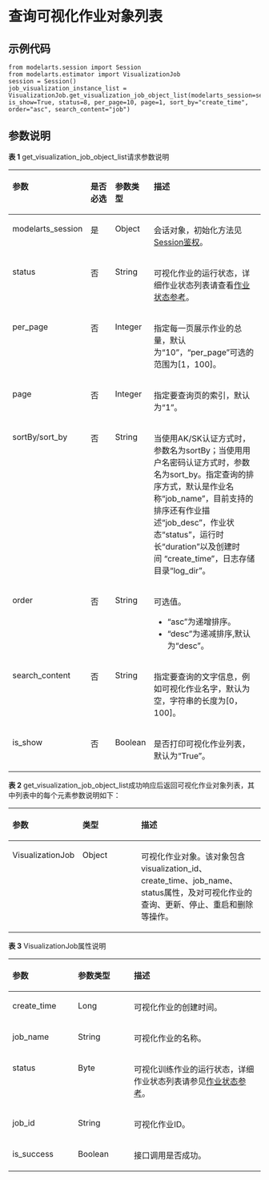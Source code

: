 # 查询可视化作业对象列表<a name="modelarts_04_0182"></a>

## 示例代码<a name="zh-cn_topic_0170904409_section35881040102516"></a>

```
from modelarts.session import Session
from modelarts.estimator import VisualizationJob
session = Session()
job_visualization_instance_list = VisualizationJob.get_visualization_job_object_list(modelarts_session=session, is_show=True, status=8, per_page=10, page=1, sort_by="create_time", order="asc", search_content="job")
```

## 参数说明<a name="zh-cn_topic_0170904409_section85751315416"></a>

**表 1**  get\_visualization\_job\_object\_list请求参数说明

<a name="zh-cn_topic_0170904408_table160254042515"></a>
<table><thead align="left"><tr id="zh-cn_topic_0170904408_row141641202511"><th class="cellrowborder" valign="top" width="21.83%" id="mcps1.2.5.1.1"><p id="zh-cn_topic_0170904408_p11941182519"><a name="zh-cn_topic_0170904408_p11941182519"></a><a name="zh-cn_topic_0170904408_p11941182519"></a>参数</p>
</th>
<th class="cellrowborder" valign="top" width="12.629999999999999%" id="mcps1.2.5.1.2"><p id="zh-cn_topic_0170904408_p020119381235"><a name="zh-cn_topic_0170904408_p020119381235"></a><a name="zh-cn_topic_0170904408_p020119381235"></a>是否必选</p>
</th>
<th class="cellrowborder" valign="top" width="15.02%" id="mcps1.2.5.1.3"><p id="zh-cn_topic_0170904408_p611141142510"><a name="zh-cn_topic_0170904408_p611141142510"></a><a name="zh-cn_topic_0170904408_p611141142510"></a>参数类型</p>
</th>
<th class="cellrowborder" valign="top" width="50.519999999999996%" id="mcps1.2.5.1.4"><p id="zh-cn_topic_0170904408_p917419250"><a name="zh-cn_topic_0170904408_p917419250"></a><a name="zh-cn_topic_0170904408_p917419250"></a>描述</p>
</th>
</tr>
</thead>
<tbody><tr id="zh-cn_topic_0170904408_row811541192518"><td class="cellrowborder" valign="top" width="21.83%" headers="mcps1.2.5.1.1 "><p id="zh-cn_topic_0170904408_p6891421842"><a name="zh-cn_topic_0170904408_p6891421842"></a><a name="zh-cn_topic_0170904408_p6891421842"></a>modelarts_session</p>
</td>
<td class="cellrowborder" valign="top" width="12.629999999999999%" headers="mcps1.2.5.1.2 "><p id="zh-cn_topic_0170904408_p68972047"><a name="zh-cn_topic_0170904408_p68972047"></a><a name="zh-cn_topic_0170904408_p68972047"></a>是</p>
</td>
<td class="cellrowborder" valign="top" width="15.02%" headers="mcps1.2.5.1.3 "><p id="zh-cn_topic_0170904408_p158912219419"><a name="zh-cn_topic_0170904408_p158912219419"></a><a name="zh-cn_topic_0170904408_p158912219419"></a>Object</p>
</td>
<td class="cellrowborder" valign="top" width="50.519999999999996%" headers="mcps1.2.5.1.4 "><p id="zh-cn_topic_0170904408_p1689152543"><a name="zh-cn_topic_0170904408_p1689152543"></a><a name="zh-cn_topic_0170904408_p1689152543"></a>会话对象，初始化方法见<a href="Session鉴权概述.md">Session鉴权</a>。</p>
</td>
</tr>
<tr id="zh-cn_topic_0170904408_row1870255121712"><td class="cellrowborder" valign="top" width="21.83%" headers="mcps1.2.5.1.1 "><p id="zh-cn_topic_0170904408_p32743936"><a name="zh-cn_topic_0170904408_p32743936"></a><a name="zh-cn_topic_0170904408_p32743936"></a>status</p>
</td>
<td class="cellrowborder" valign="top" width="12.629999999999999%" headers="mcps1.2.5.1.2 "><p id="zh-cn_topic_0170904408_p35013141"><a name="zh-cn_topic_0170904408_p35013141"></a><a name="zh-cn_topic_0170904408_p35013141"></a>否</p>
</td>
<td class="cellrowborder" valign="top" width="15.02%" headers="mcps1.2.5.1.3 "><p id="zh-cn_topic_0170904408_p17492187"><a name="zh-cn_topic_0170904408_p17492187"></a><a name="zh-cn_topic_0170904408_p17492187"></a>String</p>
</td>
<td class="cellrowborder" valign="top" width="50.519999999999996%" headers="mcps1.2.5.1.4 "><p id="zh-cn_topic_0170904408_p7581049"><a name="zh-cn_topic_0170904408_p7581049"></a><a name="zh-cn_topic_0170904408_p7581049"></a>可视化作业的运行状态，详细作业状态列表请查看<a href="作业状态参考.md">作业状态参考</a>。</p>
</td>
</tr>
<tr id="zh-cn_topic_0170904408_row13473431189"><td class="cellrowborder" valign="top" width="21.83%" headers="mcps1.2.5.1.1 "><p id="zh-cn_topic_0170904408_p23658592"><a name="zh-cn_topic_0170904408_p23658592"></a><a name="zh-cn_topic_0170904408_p23658592"></a>per_page</p>
</td>
<td class="cellrowborder" valign="top" width="12.629999999999999%" headers="mcps1.2.5.1.2 "><p id="zh-cn_topic_0170904408_p37297762"><a name="zh-cn_topic_0170904408_p37297762"></a><a name="zh-cn_topic_0170904408_p37297762"></a>否</p>
</td>
<td class="cellrowborder" valign="top" width="15.02%" headers="mcps1.2.5.1.3 "><p id="zh-cn_topic_0170904408_p1219897"><a name="zh-cn_topic_0170904408_p1219897"></a><a name="zh-cn_topic_0170904408_p1219897"></a>Integer</p>
</td>
<td class="cellrowborder" valign="top" width="50.519999999999996%" headers="mcps1.2.5.1.4 "><p id="zh-cn_topic_0170904408_p31702861"><a name="zh-cn_topic_0170904408_p31702861"></a><a name="zh-cn_topic_0170904408_p31702861"></a>指定每一页展示作业的总量，默认为<span class="parmname" id="zh-cn_topic_0170904408_parmname97867401798"><a name="zh-cn_topic_0170904408_parmname97867401798"></a><a name="zh-cn_topic_0170904408_parmname97867401798"></a>“10”</span>，<span class="parmname" id="zh-cn_topic_0170904408_parmname1568975654215"><a name="zh-cn_topic_0170904408_parmname1568975654215"></a><a name="zh-cn_topic_0170904408_parmname1568975654215"></a>“per_page”</span>可选的范围为[1，100]。</p>
</td>
</tr>
<tr id="zh-cn_topic_0170904408_row95079591816"><td class="cellrowborder" valign="top" width="21.83%" headers="mcps1.2.5.1.1 "><p id="zh-cn_topic_0170904408_p25936818"><a name="zh-cn_topic_0170904408_p25936818"></a><a name="zh-cn_topic_0170904408_p25936818"></a>page</p>
</td>
<td class="cellrowborder" valign="top" width="12.629999999999999%" headers="mcps1.2.5.1.2 "><p id="zh-cn_topic_0170904408_p20507548"><a name="zh-cn_topic_0170904408_p20507548"></a><a name="zh-cn_topic_0170904408_p20507548"></a>否</p>
</td>
<td class="cellrowborder" valign="top" width="15.02%" headers="mcps1.2.5.1.3 "><p id="zh-cn_topic_0170904408_p50498719"><a name="zh-cn_topic_0170904408_p50498719"></a><a name="zh-cn_topic_0170904408_p50498719"></a>Integer</p>
</td>
<td class="cellrowborder" valign="top" width="50.519999999999996%" headers="mcps1.2.5.1.4 "><p id="zh-cn_topic_0170904408_p63864418"><a name="zh-cn_topic_0170904408_p63864418"></a><a name="zh-cn_topic_0170904408_p63864418"></a>指定要查询页的索引，默认为<span class="parmname" id="zh-cn_topic_0170904408_parmname78338361499"><a name="zh-cn_topic_0170904408_parmname78338361499"></a><a name="zh-cn_topic_0170904408_parmname78338361499"></a>“1”</span>。</p>
</td>
</tr>
<tr id="zh-cn_topic_0170904408_row67387717180"><td class="cellrowborder" valign="top" width="21.83%" headers="mcps1.2.5.1.1 "><p id="zh-cn_topic_0170904408_p50718073"><a name="zh-cn_topic_0170904408_p50718073"></a><a name="zh-cn_topic_0170904408_p50718073"></a>sortBy/sort_by</p>
</td>
<td class="cellrowborder" valign="top" width="12.629999999999999%" headers="mcps1.2.5.1.2 "><p id="zh-cn_topic_0170904408_p14523285"><a name="zh-cn_topic_0170904408_p14523285"></a><a name="zh-cn_topic_0170904408_p14523285"></a>否</p>
</td>
<td class="cellrowborder" valign="top" width="15.02%" headers="mcps1.2.5.1.3 "><p id="zh-cn_topic_0170904408_p35535404"><a name="zh-cn_topic_0170904408_p35535404"></a><a name="zh-cn_topic_0170904408_p35535404"></a>String</p>
</td>
<td class="cellrowborder" valign="top" width="50.519999999999996%" headers="mcps1.2.5.1.4 "><p id="zh-cn_topic_0170904408_p59795496"><a name="zh-cn_topic_0170904408_p59795496"></a><a name="zh-cn_topic_0170904408_p59795496"></a>当使用AK/SK认证方式时，参数名为sortBy；当使用用户名密码认证方式时，参数名为sort_by。指定查询的排序方式，默认是作业名称<span class="parmname" id="zh-cn_topic_0170904408_parmname17930758144210"><a name="zh-cn_topic_0170904408_parmname17930758144210"></a><a name="zh-cn_topic_0170904408_parmname17930758144210"></a>“job_name”</span>，目前支持的排序还有作业描述<span class="parmname" id="zh-cn_topic_0170904408_parmname1813610564317"><a name="zh-cn_topic_0170904408_parmname1813610564317"></a><a name="zh-cn_topic_0170904408_parmname1813610564317"></a>“job_desc”</span>，作业状态<span class="parmname" id="zh-cn_topic_0170904408_parmname1618233134317"><a name="zh-cn_topic_0170904408_parmname1618233134317"></a><a name="zh-cn_topic_0170904408_parmname1618233134317"></a>“status”</span>，运行时长<span class="parmname" id="zh-cn_topic_0170904408_parmname385512024318"><a name="zh-cn_topic_0170904408_parmname385512024318"></a><a name="zh-cn_topic_0170904408_parmname385512024318"></a>“duration”</span>以及创建时间&nbsp;<span class="parmname" id="zh-cn_topic_0170904408_parmname876712920431"><a name="zh-cn_topic_0170904408_parmname876712920431"></a><a name="zh-cn_topic_0170904408_parmname876712920431"></a>“create_time”</span>，日志存储目录<span class="parmname" id="zh-cn_topic_0170904408_parmname36246784319"><a name="zh-cn_topic_0170904408_parmname36246784319"></a><a name="zh-cn_topic_0170904408_parmname36246784319"></a>“log_dir”</span>。</p>
</td>
</tr>
<tr id="zh-cn_topic_0170904408_row168811491182"><td class="cellrowborder" valign="top" width="21.83%" headers="mcps1.2.5.1.1 "><p id="zh-cn_topic_0170904408_p37264510"><a name="zh-cn_topic_0170904408_p37264510"></a><a name="zh-cn_topic_0170904408_p37264510"></a>order</p>
</td>
<td class="cellrowborder" valign="top" width="12.629999999999999%" headers="mcps1.2.5.1.2 "><p id="zh-cn_topic_0170904408_p65635300"><a name="zh-cn_topic_0170904408_p65635300"></a><a name="zh-cn_topic_0170904408_p65635300"></a>否</p>
</td>
<td class="cellrowborder" valign="top" width="15.02%" headers="mcps1.2.5.1.3 "><p id="zh-cn_topic_0170904408_p14859083"><a name="zh-cn_topic_0170904408_p14859083"></a><a name="zh-cn_topic_0170904408_p14859083"></a>String</p>
</td>
<td class="cellrowborder" valign="top" width="50.519999999999996%" headers="mcps1.2.5.1.4 "><p id="zh-cn_topic_0170904408_p14101615101012"><a name="zh-cn_topic_0170904408_p14101615101012"></a><a name="zh-cn_topic_0170904408_p14101615101012"></a>可选值。</p>
<a name="zh-cn_topic_0170904408_ul96861712131016"></a><a name="zh-cn_topic_0170904408_ul96861712131016"></a><ul id="zh-cn_topic_0170904408_ul96861712131016"><li><span class="parmvalue" id="zh-cn_topic_0170904408_parmvalue16869048294"><a name="zh-cn_topic_0170904408_parmvalue16869048294"></a><a name="zh-cn_topic_0170904408_parmvalue16869048294"></a>“asc”</span>为递增排序。</li><li><span class="parmvalue" id="zh-cn_topic_0170904408_parmvalue32553556913"><a name="zh-cn_topic_0170904408_parmvalue32553556913"></a><a name="zh-cn_topic_0170904408_parmvalue32553556913"></a>“desc”</span>为递减排序,默认为<span class="parmname" id="zh-cn_topic_0170904408_parmname22081434108"><a name="zh-cn_topic_0170904408_parmname22081434108"></a><a name="zh-cn_topic_0170904408_parmname22081434108"></a>“desc”</span>。</li></ul>
</td>
</tr>
<tr id="zh-cn_topic_0170904408_row897014116184"><td class="cellrowborder" valign="top" width="21.83%" headers="mcps1.2.5.1.1 "><p id="zh-cn_topic_0170904408_p32727312"><a name="zh-cn_topic_0170904408_p32727312"></a><a name="zh-cn_topic_0170904408_p32727312"></a>search_content</p>
</td>
<td class="cellrowborder" valign="top" width="12.629999999999999%" headers="mcps1.2.5.1.2 "><p id="zh-cn_topic_0170904408_p33666604"><a name="zh-cn_topic_0170904408_p33666604"></a><a name="zh-cn_topic_0170904408_p33666604"></a>否</p>
</td>
<td class="cellrowborder" valign="top" width="15.02%" headers="mcps1.2.5.1.3 "><p id="zh-cn_topic_0170904408_p42640364"><a name="zh-cn_topic_0170904408_p42640364"></a><a name="zh-cn_topic_0170904408_p42640364"></a>String</p>
</td>
<td class="cellrowborder" valign="top" width="50.519999999999996%" headers="mcps1.2.5.1.4 "><p id="zh-cn_topic_0170904408_p31317432"><a name="zh-cn_topic_0170904408_p31317432"></a><a name="zh-cn_topic_0170904408_p31317432"></a>指定要查询的文字信息，例如可视化作业名字，默认为空，字符串的长度为[0，100]。</p>
</td>
</tr>
<tr id="row172597102031"><td class="cellrowborder" valign="top" width="21.83%" headers="mcps1.2.5.1.1 "><p id="p17887193765410"><a name="p17887193765410"></a><a name="p17887193765410"></a>is_show</p>
</td>
<td class="cellrowborder" valign="top" width="12.629999999999999%" headers="mcps1.2.5.1.2 "><p id="p198878374547"><a name="p198878374547"></a><a name="p198878374547"></a>否</p>
</td>
<td class="cellrowborder" valign="top" width="15.02%" headers="mcps1.2.5.1.3 "><p id="p128873378549"><a name="p128873378549"></a><a name="p128873378549"></a>Boolean</p>
</td>
<td class="cellrowborder" valign="top" width="50.519999999999996%" headers="mcps1.2.5.1.4 "><p id="p1388716377547"><a name="p1388716377547"></a><a name="p1388716377547"></a>是否打印可视化作业列表，默认为<span class="parmname" id="parmname8263131511414"><a name="parmname8263131511414"></a><a name="parmname8263131511414"></a>“True”</span>。</p>
</td>
</tr>
</tbody>
</table>

**表 2**  get\_visualization\_job\_object\_list成功响应后返回可视化作业对象列表，其中列表中的每个元素参数说明如下：

<a name="zh-cn_topic_0160436006_table973120224596"></a>
<table><thead align="left"><tr id="zh-cn_topic_0160436006_row2731522195910"><th class="cellrowborder" valign="top" width="24.91249124912491%" id="mcps1.2.4.1.1"><p id="zh-cn_topic_0160436006_p57306225598"><a name="zh-cn_topic_0160436006_p57306225598"></a><a name="zh-cn_topic_0160436006_p57306225598"></a>参数</p>
</th>
<th class="cellrowborder" valign="top" width="24.21242124212421%" id="mcps1.2.4.1.2"><p id="zh-cn_topic_0160436006_p117308225593"><a name="zh-cn_topic_0160436006_p117308225593"></a><a name="zh-cn_topic_0160436006_p117308225593"></a>类型</p>
</th>
<th class="cellrowborder" valign="top" width="50.87508750875088%" id="mcps1.2.4.1.3"><p id="zh-cn_topic_0160436006_p2730132255915"><a name="zh-cn_topic_0160436006_p2730132255915"></a><a name="zh-cn_topic_0160436006_p2730132255915"></a>描述</p>
</th>
</tr>
</thead>
<tbody><tr id="zh-cn_topic_0160436006_row1873172215912"><td class="cellrowborder" valign="top" width="24.91249124912491%" headers="mcps1.2.4.1.1 "><p id="zh-cn_topic_0170904407_p4731322145919"><a name="zh-cn_topic_0170904407_p4731322145919"></a><a name="zh-cn_topic_0170904407_p4731322145919"></a>VisualizationJob</p>
</td>
<td class="cellrowborder" valign="top" width="24.21242124212421%" headers="mcps1.2.4.1.2 "><p id="zh-cn_topic_0170904407_p117311922115916"><a name="zh-cn_topic_0170904407_p117311922115916"></a><a name="zh-cn_topic_0170904407_p117311922115916"></a>Object</p>
</td>
<td class="cellrowborder" valign="top" width="50.87508750875088%" headers="mcps1.2.4.1.3 "><p id="zh-cn_topic_0170904407_p6731182225914"><a name="zh-cn_topic_0170904407_p6731182225914"></a><a name="zh-cn_topic_0170904407_p6731182225914"></a>可视化作业对象。该对象包含visualization_id、create_time、job_name、status属性，及对可视化作业的查询、更新、停止、重启和删除等操作。</p>
</td>
</tr>
</tbody>
</table>

**表 3**  VisualizationJob属性说明

<a name="zh-cn_topic_0170904407_table55928961173927"></a>
<table><thead align="left"><tr id="zh-cn_topic_0170904407_row40618446173927"><th class="cellrowborder" valign="top" width="25.990000000000002%" id="mcps1.2.4.1.1"><p id="zh-cn_topic_0170904407_p1631242217407"><a name="zh-cn_topic_0170904407_p1631242217407"></a><a name="zh-cn_topic_0170904407_p1631242217407"></a>参数</p>
</th>
<th class="cellrowborder" valign="top" width="22.17%" id="mcps1.2.4.1.2"><p id="zh-cn_topic_0170904407_p5427574117407"><a name="zh-cn_topic_0170904407_p5427574117407"></a><a name="zh-cn_topic_0170904407_p5427574117407"></a>参数类型</p>
</th>
<th class="cellrowborder" valign="top" width="51.839999999999996%" id="mcps1.2.4.1.3"><p id="zh-cn_topic_0170904407_p3425893817407"><a name="zh-cn_topic_0170904407_p3425893817407"></a><a name="zh-cn_topic_0170904407_p3425893817407"></a>描述</p>
</th>
</tr>
</thead>
<tbody><tr id="zh-cn_topic_0170904407_row63643119173927"><td class="cellrowborder" valign="top" width="25.990000000000002%" headers="mcps1.2.4.1.1 "><p id="zh-cn_topic_0170904407_p4854563511735"><a name="zh-cn_topic_0170904407_p4854563511735"></a><a name="zh-cn_topic_0170904407_p4854563511735"></a>create_time</p>
</td>
<td class="cellrowborder" valign="top" width="22.17%" headers="mcps1.2.4.1.2 "><p id="zh-cn_topic_0170904407_p3988237811735"><a name="zh-cn_topic_0170904407_p3988237811735"></a><a name="zh-cn_topic_0170904407_p3988237811735"></a>Long</p>
</td>
<td class="cellrowborder" valign="top" width="51.839999999999996%" headers="mcps1.2.4.1.3 "><p id="zh-cn_topic_0170904407_p924721411735"><a name="zh-cn_topic_0170904407_p924721411735"></a><a name="zh-cn_topic_0170904407_p924721411735"></a>可视化作业的创建时间。</p>
</td>
</tr>
<tr id="zh-cn_topic_0170904407_row37532874173927"><td class="cellrowborder" valign="top" width="25.990000000000002%" headers="mcps1.2.4.1.1 "><p id="zh-cn_topic_0170904407_p5106217311735"><a name="zh-cn_topic_0170904407_p5106217311735"></a><a name="zh-cn_topic_0170904407_p5106217311735"></a>job_name</p>
</td>
<td class="cellrowborder" valign="top" width="22.17%" headers="mcps1.2.4.1.2 "><p id="zh-cn_topic_0170904407_p4239538711735"><a name="zh-cn_topic_0170904407_p4239538711735"></a><a name="zh-cn_topic_0170904407_p4239538711735"></a>String</p>
</td>
<td class="cellrowborder" valign="top" width="51.839999999999996%" headers="mcps1.2.4.1.3 "><p id="zh-cn_topic_0170904407_p1147433311735"><a name="zh-cn_topic_0170904407_p1147433311735"></a><a name="zh-cn_topic_0170904407_p1147433311735"></a>可视化作业的名称。</p>
</td>
</tr>
<tr id="zh-cn_topic_0170904407_row17865131833214"><td class="cellrowborder" valign="top" width="25.990000000000002%" headers="mcps1.2.4.1.1 "><p id="zh-cn_topic_0170904407_p2880185010304"><a name="zh-cn_topic_0170904407_p2880185010304"></a><a name="zh-cn_topic_0170904407_p2880185010304"></a>status</p>
</td>
<td class="cellrowborder" valign="top" width="22.17%" headers="mcps1.2.4.1.2 "><p id="zh-cn_topic_0170904407_p0880205010309"><a name="zh-cn_topic_0170904407_p0880205010309"></a><a name="zh-cn_topic_0170904407_p0880205010309"></a>Byte</p>
</td>
<td class="cellrowborder" valign="top" width="51.839999999999996%" headers="mcps1.2.4.1.3 "><p id="zh-cn_topic_0170904407_p4587851163110"><a name="zh-cn_topic_0170904407_p4587851163110"></a><a name="zh-cn_topic_0170904407_p4587851163110"></a>可视化训练作业的运行状态，详细作业状态列表请参见<a href="作业状态参考.md">作业状态参考</a>。</p>
</td>
</tr>
<tr id="zh-cn_topic_0170904407_row43014622173927"><td class="cellrowborder" valign="top" width="25.990000000000002%" headers="mcps1.2.4.1.1 "><p id="zh-cn_topic_0170904407_p44905214173316"><a name="zh-cn_topic_0170904407_p44905214173316"></a><a name="zh-cn_topic_0170904407_p44905214173316"></a>job_id</p>
</td>
<td class="cellrowborder" valign="top" width="22.17%" headers="mcps1.2.4.1.2 "><p id="zh-cn_topic_0170904407_p15197337173316"><a name="zh-cn_topic_0170904407_p15197337173316"></a><a name="zh-cn_topic_0170904407_p15197337173316"></a>String</p>
</td>
<td class="cellrowborder" valign="top" width="51.839999999999996%" headers="mcps1.2.4.1.3 "><p id="zh-cn_topic_0170904407_p23024745173316"><a name="zh-cn_topic_0170904407_p23024745173316"></a><a name="zh-cn_topic_0170904407_p23024745173316"></a>可视化作业ID。</p>
</td>
</tr>
<tr id="zh-cn_topic_0170904407_row179710301819"><td class="cellrowborder" valign="top" width="25.990000000000002%" headers="mcps1.2.4.1.1 "><p id="zh-cn_topic_0170904407_p149820301484"><a name="zh-cn_topic_0170904407_p149820301484"></a><a name="zh-cn_topic_0170904407_p149820301484"></a>is_success</p>
</td>
<td class="cellrowborder" valign="top" width="22.17%" headers="mcps1.2.4.1.2 "><p id="zh-cn_topic_0170904407_p69819301282"><a name="zh-cn_topic_0170904407_p69819301282"></a><a name="zh-cn_topic_0170904407_p69819301282"></a>Boolean</p>
</td>
<td class="cellrowborder" valign="top" width="51.839999999999996%" headers="mcps1.2.4.1.3 "><p id="zh-cn_topic_0170904407_p14433359122514"><a name="zh-cn_topic_0170904407_p14433359122514"></a><a name="zh-cn_topic_0170904407_p14433359122514"></a>接口调用是否成功。</p>
</td>
</tr>
</tbody>
</table>

